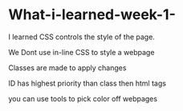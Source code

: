 # What-i-learned-week-1-

I learned CSS controls the style of the page. 

We Dont use in-line CSS to style a webpage 

Classes are made to apply changes 

ID has highest priority than class then html tags

you can use tools to pick color off webpages
